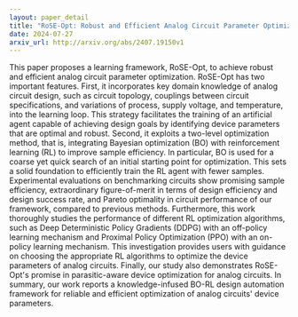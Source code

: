 ```yaml
---
layout: paper_detail
title: "RoSE-Opt: Robust and Efficient Analog Circuit Parameter Optimization with Knowledge-infused Reinforcement Learning"
date: 2024-07-27
arxiv_url: http://arxiv.org/abs/2407.19150v1
---
```


This paper proposes a learning framework, RoSE-Opt, to achieve robust and efficient analog circuit parameter optimization. RoSE-Opt has two important features. First, it incorporates key domain knowledge of analog circuit design, such as circuit topology, couplings between circuit specifications, and variations of process, supply voltage, and temperature, into the learning loop. This strategy facilitates the training of an artificial agent capable of achieving design goals by identifying device parameters that are optimal and robust. Second, it exploits a two-level optimization method, that is, integrating Bayesian optimization (BO) with reinforcement learning (RL) to improve sample efficiency. In particular, BO is used for a coarse yet quick search of an initial starting point for optimization. This sets a solid foundation to efficiently train the RL agent with fewer samples. Experimental evaluations on benchmarking circuits show promising sample efficiency, extraordinary figure-of-merit in terms of design efficiency and design success rate, and Pareto optimality in circuit performance of our framework, compared to previous methods. Furthermore, this work thoroughly studies the performance of different RL optimization algorithms, such as Deep Deterministic Policy Gradients (DDPG) with an off-policy learning mechanism and Proximal Policy Optimization (PPO) with an on-policy learning mechanism. This investigation provides users with guidance on choosing the appropriate RL algorithms to optimize the device parameters of analog circuits. Finally, our study also demonstrates RoSE-Opt's promise in parasitic-aware device optimization for analog circuits. In summary, our work reports a knowledge-infused BO-RL design automation framework for reliable and efficient optimization of analog circuits' device parameters.
